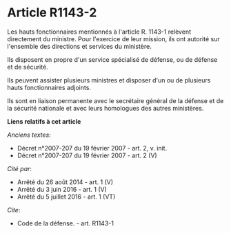 # Article R1143-2

Les hauts fonctionnaires mentionnés à l'article R. 1143-1 relèvent directement du ministre. Pour l'exercice de leur mission,
ils ont autorité sur l'ensemble des directions et services du ministère. 

Ils disposent en propre d'un service spécialisé de défense, ou de défense et de sécurité. 

Ils peuvent assister plusieurs ministres et disposer d'un ou de plusieurs hauts fonctionnaires adjoints. 

Ils sont en liaison permanente avec le     secrétaire général de la défense et de la sécurité nationale et avec leurs
homologues des autres ministères.

**Liens relatifs à cet article**

_Anciens textes_:

  - Décret n°2007-207 du 19 février 2007 - art. 2, v. init.
  - Décret n°2007-207 du 19 février 2007 - art. 2 (V)

_Cité par_:

  - Arrêté du 26 août 2014 - art. 1 (V)
  - Arrêté du 3 juin 2016 - art. 1 (V)
  - Arrêté du 5 juillet 2016 - art. 1 (VT)

_Cite_:

  - Code de la défense. - art. R1143-1
